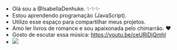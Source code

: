 - Olá sou a @IsabellaDenhuke. ✨✨✨
- Estou aprendendo programação (JavaScript).
- Utilizo esse espaço para compartilhar meus projetos. 
- Amo ler livros de romance e sou apaixonada pelo chimarrão. ❤
- Gosto de escutar essa música: https://youtu.be/ceURiDjQmhI
- ![](https://media.tenor.com/_yFLs1OWgBAAAAAC/vinyl-disc-dance-music.gif)
